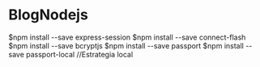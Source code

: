 # BlogNodejs



$npm install --save express-session
$npm install --save connect-flash
$npm install --save bcryptjs
$npm install --save passport
$npm install --save passport-local //Estrategia local